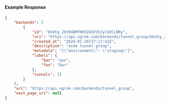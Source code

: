 <!-- Code generated for API Clients. DO NOT EDIT. -->

#### Example Response

```json
{
	"backends": [
		{
			"id": "bkdtg_2bV9dAMfKK92ASFCKJylkECLNRy",
			"uri": "https://api.ngrok.com/backends/tunnel_group/bkdtg_2bV9dAMfKK92ASFCKJylkECLNRy",
			"created_at": "2024-01-26T17:17:43Z",
			"description": "acme tunnel group",
			"metadata": "{\"environment\": \"staging\"}",
			"labels": {
				"baz": "qux",
				"foo": "bar"
			},
			"tunnels": []
		}
	],
	"uri": "https://api.ngrok.com/backends/tunnel_group",
	"next_page_uri": null
}
```

